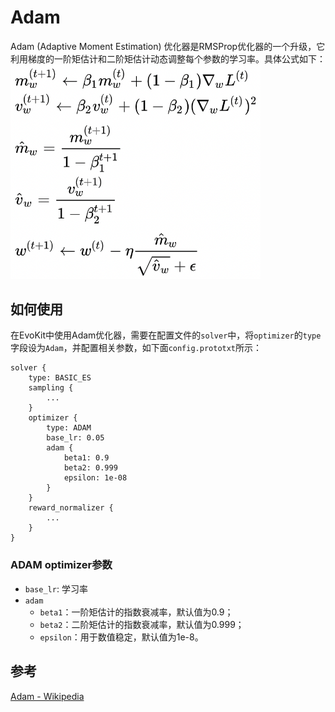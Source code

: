 # Adam
Adam (Adaptive Moment Estimation) 优化器是RMSProp优化器的一个升级，它利用梯度的一阶矩估计和二阶矩估计动态调整每个参数的学习率。具体公式如下：
<img src=".images/Adam_eq.png" width="400"/>

## 如何使用
在EvoKit中使用Adam优化器，需要在配置文件的`solver`中，将`optimizer`的`type`字段设为`Adam`，并配置相关参数，如下面`config.prototxt`所示：
```
solver {
    type: BASIC_ES
    sampling {
        ...
    }
    optimizer {
        type: ADAM
        base_lr: 0.05
        adam {
            beta1: 0.9
            beta2: 0.999
            epsilon: 1e-08
        }
    }
    reward_normalizer {
        ...
    }
}
```

### ADAM optimizer参数
- `base_lr`: 学习率
- `adam`
  - `beta1`：一阶矩估计的指数衰减率，默认值为0.9；
  - `beta2`：二阶矩估计的指数衰减率，默认值为0.999；
  - `epsilon`：用于数值稳定，默认值为1e-8。

## 参考
[Adam - Wikipedia](https://en.wikipedia.org/wiki/Stochastic_gradient_descent#Adam)
